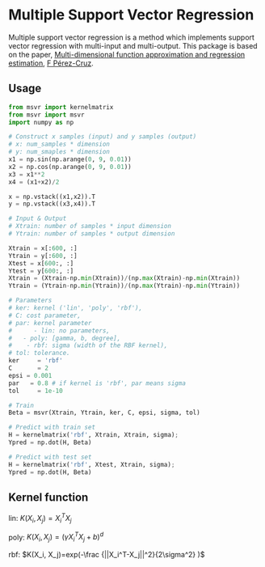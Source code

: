 # Multiple Support Vector Regression

Multiple support vector regression is a method which implements support vector regression with multi-input and multi-output. This package is based on the paper, [Multi-dimensional function approximation and regression estimation](https://link.springer.com/chapter/10.1007/3-540-46084-5_123), [F Pérez-Cruz](https://scholar.google.com/citations?user=8FfrHw0AAAAJ&hl=en&oi=sra).

## Usage

```python
from msvr import kernelmatrix
from msvr import msvr
import numpy as np

# Construct x samples (input) and y samples (output)
# x: num_samples * dimension
# y: num_smaples * dimension
x1 = np.sin(np.arange(0, 9, 0.01))
x2 = np.cos(np.arange(0, 9, 0.01))
x3 = x1**2
x4 = (x1+x2)/2

x = np.vstack((x1,x2)).T
y = np.vstack((x3,x4)).T

# Input & Output
# Xtrain: number of samples * input dimension
# Ytrain: number of samples * output dimension

Xtrain = x[:600, :]
Ytrain = y[:600, :]
Xtest = x[600:, :]
Ytest = y[600:, :]
Xtrain = (Xtrain-np.min(Xtrain))/(np.max(Xtrain)-np.min(Xtrain))
Ytrain = (Ytrain-np.min(Ytrain))/(np.max(Ytrain)-np.min(Ytrain))

# Parameters
# ker: kernel ('lin', 'poly', 'rbf'),
# C: cost parameter,
# par: kernel parameter 
#	   - lin: no parameters,
#   - poly: [gamma, b, degree],
#    - rbf: sigma (width of the RBF kernel),
# tol: tolerance.
ker     = 'rbf'
C       = 2
epsi = 0.001
par   = 0.8 # if kernel is 'rbf', par means sigma
tol     = 1e-10

# Train
Beta = msvr(Xtrain, Ytrain, ker, C, epsi, sigma, tol)

# Predict with train set
H = kernelmatrix('rbf', Xtrain, Xtrain, sigma);
Ypred = np.dot(H, Beta)

# Predict with test set
H = kernelmatrix('rbf', Xtest, Xtrain, sigma);
Ypred = np.dot(H, Beta)
```

## Kernel function

lin: $K(X_i, X_j)=X_i^TX_j$

poly: $K(X_i, X_j)=(\gamma X_i^TX_j+b)^d$

rbf: $K(X_i, X_j)=exp(-\frac {||X_i^T-X_j||^2}{2\sigma^2} )$

 

